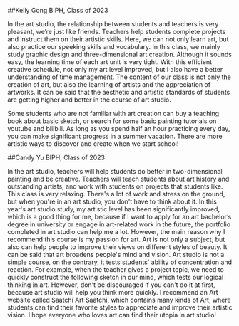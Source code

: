 ##Kelly Gong
BIPH, Class of 2023

In the art studio, the relationship between students and teachers is very pleasant, we’re just like friends. Teachers help students complete projects and instruct them on their artistic skills. Here, we can not only learn art, but also practice our speeking skills and vocabulary. In this class, we mainly study graphic design and three-dimensional art creation. Although it sounds easy, the learning time of each art unit is very tight. With this efficient creative schedule, not only my art level improved, but I also have a better understanding of time management. The content of our class is not only the creation of art, but also the learning of artists and the appreciation of artworks. It can be said that the aesthetic and artistic standards of students are getting higher and better in the course of art studio. 


Some students who are not familiar with art creation can buy a teaching book about basic sketch, or search for some basic painting tutorials on youtube and bilibili. As long as you spend half an hour practicing every day, you can make significant progress in a summer vacation. There are more artistic ways to discover and create when we start school!


##Candy Yu
BIPH, Class of 2023

In the art studio, teachers will help students do better in two-dimensional painting and be creative. Teachers will teach students about art history and outstanding artists, and work with students on projects that students like. This class is very relaxing. There's a lot of work and stress on the ground, but when you're in an art studio, you don't have to think about it.
In this year's art studio study, my artistic level has been significantly improved, which is a good thing for me, because if I want to apply for an art bachelor’s degree in university or engage in art-related work in the future, the portfolio completed in art studio can help me a lot.
However, the main reason why I recommend this course is my passion for art. Art is not only a subject, but also can help people to improve their views on different styles of beauty. It can be said that art broadens people's mind and vision.
Art studio is not a simple course, on the contrary, it tests students' ability of concentration and reaction. For example, when the teacher gives a project topic, we need to quickly construct the following sketch in our mind, which tests our logical thinking in art. However, don't be discouraged if you can't do it at first, because art studio will help you think more quickly. I recommend an Art website called Saatchi Art Saatchi, which contains many kinds of Art, where students can find their favorite styles to appreciate and improve their artistic vision.
I hope everyone who loves art can find their utopia in art studio!
